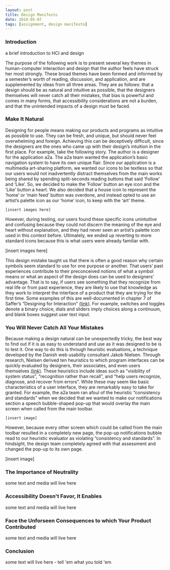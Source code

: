 ```yaml
---
layout: post
title: Design Manifesto
date: 2018-05-07
tags: [assignment, design manifesto]
---
```


### Introduction

a brief introduction to HCI and design

The purpose of the following work is to present several key themes in human-computer interaction and design that the author feels have struck her most strongly.  These broad themes have been formed and informed by a semester’s worth of reading, discussion, and application, and are supplemented by ideas from all three areas. They are as follows: that a design should be as natural and intuitive as possible, that the designers themselves will never catch all their mistakes, that bias is powerful and comes in many forms, that accessibility considerations are not a burden, and that the unintended impacts of a design must be faced.

### Make It Natural

Designing for people means making our products and programs as intuitive as possible to use.  They can be fresh, and unique, but should never feel overwhelming and foreign.  Achieving this can be deceptively difficult, since the designers are the ones who came up with their design’s intuition in the first place.  For example, take the following story.  The author is a designer for the application a2a.  The a2a team wanted the application’s basic navigation system to have its own unique flair.  Since our application is a multimedia art-sharing platform, we wanted our icons to be textless so that our users would not inadvertently distract themselves from the main works being shared by spending split-seconds reading buttons that said ‘Follow’ and ‘Like’.  So, we decided to make the ‘Follow’ button an eye icon and the ‘Like’ button a heart.  We also decided that a house icon to represent the ‘home’ or ‘main feed’ button was overdone, and instead opted to use an artist’s palette icon as our ‘home’ icon, to keep with the ‘art’ theme.  

	[insert images here]
  
However, during testing, our users found these specific icons unintuitive and confusing because they could not discern the meaning of the eye and heart without explanation, and they had never seen an artist’s palette icon used in this context before.  Ultimately, we ended up reverting to more standard icons because this is what users were already familiar with.

[insert images here]

This design mistake taught us that there is often a good reason why certain symbols seem standard to use for one purpose or another.  That users’ past experiences contribute to their preconceived notions of what a symbol means or what an aspect of the design does can be used to designers’ advantage.  That is to say, if users see something that they recognize from real life or from past experience, they are likely to use that knowledge as they work to interpret the interface of a product that they are trying for the first time.  Some examples of this are well-documented in chapter 7 of Saffer’s “Designing for Interaction” [(link)](https://glow.williams.edu/courses/2221560/files/folder/readings?preview=123981964).  For example, switches and toggles denote a binary choice, dials and sliders imply choices along a continuum, and blank boxes suggest user text input.

### You Will Never Catch All Your Mistakes

Because making a design natural can be unexpectedly tricky, the best way to find out if it is as easy to understand and use as it was designed to be is to test it.  One way to do this is through heuristic evaluations, a technique developed by the Danish web usability consultant Jakob Nielsen.  Through research, Nielsen derived ten heuristics to which program interfaces can be quickly evaluated by designers, their associates, and even users themselves [(link)](https://glow.williams.edu/courses/2221560/files/folder/readings?preview=123981910).  These heuristics include ideas such as “visibility of system status”, “recognition rather than recall”, and “help users recognize, diagnose, and recover from errors”.  While these may seem like basic characteristics of a user interface, they are remarkably easy to take for granted.  For example, the a2a team ran afoul of the heuristic “consistency and standards” when we decided that we wanted to make our notifications section a speech bubble-shaped pop-up that would overlay the main screen when called from the main toolbar.  

	[insert image]
  
However, because every other screen which could be called from the main toolbar resulted in a completely new page, the pop-up notifications bubble read to our heuristic evaluator as violating “consistency and standards”.  In hindsight, the design team completely agreed with that assessment and changed the pop-up to its own page.

[insert image]

### The Importance of Neutrality

some text and media will live here

### Accessibility Doesn't Favor, It Enables

some text and media will live here

### Face the Unforseen Consequences to which Your Product Contributed

some text and media will live here

### Conclusion

some text will live here - tell 'em what you told 'em

